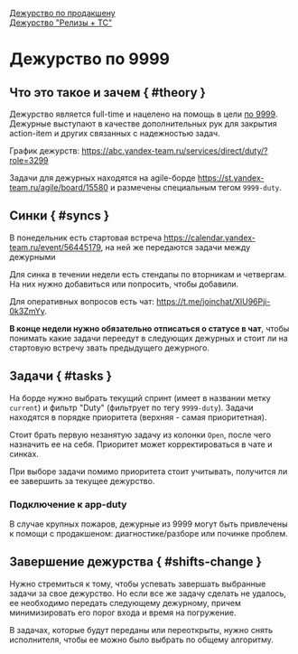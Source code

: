 [Дежурство по продакшену](app-duty.md)  
[Дежурство "Релизы + ТС"](direct-releases-duty.md)

# Дежурство по 9999

## Что это такое и зачем { #theory }

Дежурство является full-time и нацелено на помощь в цели [по 9999](https://warden.z.yandex-team.ru/components/direct). Дежурные выступают в качестве дополнительных рук для закрытия action-item и других связанных с надежностью задач.

График дежурств: <https://abc.yandex-team.ru/services/direct/duty/?role=3299>

Задачи для дежурных находятся на agile-борде <https://st.yandex-team.ru/agile/board/15580> и размечены специальным тегом `9999-duty`.

## Синки { #syncs }

В понедельник есть стартовая встреча <https://calendar.yandex-team.ru/event/56445179>, на ней же передаются задачи между дежурными

Для синка в течении недели есть стендапы по вторникам и четвергам. На них нужно добавиться или  попросить, чтобы добавили.

Для оперативных вопросов есть чат: <https://t.me/joinchat/XlU96Pji-0k3ZmYy>.

**В конце недели нужно обязательно отписаться о статусе в чат**, чтобы понимать какие задачи переедут в следующих дежурных и стоит ли на стартовую встречу звать предыдущего дежурного.

## Задачи { #tasks }

На борде нужно выбрать текущий спринт (имеет в названии метку `current`) и фильтр "Duty" (фильтрует по тегу `9999-duty`). Задачи находятся в порядке приоритета (верхняя - самая приоритетная).

Стоит брать первую незанятую задачу из колонки `Open`, после чего назначить ее на себя.
Приоритет может корректироваться в чате и синках.

При выборе задачи помимо приоритета стоит учитывать, получится ли ее завершить за текущее дежурство.

### Подключение к app-duty
В случае крупных пожаров, дежурные из 9999 могут быть привлечены к помощи с продакшеном: диагностике/разборе или починке проблем.

## Завершение дежурства { #shifts-change }

Нужно стремиться к тому, чтобы успевать завершать выбранные задачи за свое дежурство. Но если все же задачу сделать не удалось, ее необходимо передать следующему дежурному, причем минимизировать его порог входа и время на погружение.

В задачах, которые будут переданы или переоткрыты, нужно снять исполнителя, чтобы ее можно было выбрать по общему алгоритму.
